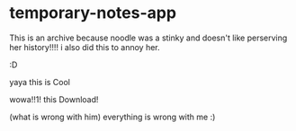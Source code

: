 # temporary-notes-app
 
 This is an archive because noodle was a stinky and doesn't like perserving her history!!!!
 i also did this to annoy her.
 
 :D
 
 yaya this is Cool
 
 wowa!!1! this Download!

(what is wrong with him)
everything is wrong with me :)
